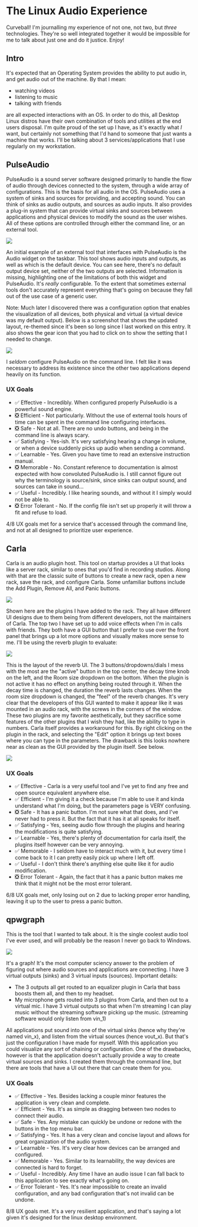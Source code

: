 # The Linux Audio Experience

Curveball! I'm journalling my experience of not one, not two, but *three* technologies. They're so well integrated together it would be impossible for me to talk about just one and do it justice. Enjoy!

## Intro

It's expected that an Operating System provides the ability to put audio in, and get audio out of the machine. By that I mean: 

* watching videos
* listening to music
* talking with friends

are all expected interactions with an OS. In order to do this, all Desktop Linux distros have their own combination of tools and utilities at the end users disposal. I'm quite proud of the set up I have, as it's exactly what *I* want, but certainly not something that I'd hand to someone that just wants a machine that works. I'll be talking about 3 services/applications that I use regularly on my workstation.

## PulseAudio

PulseAudio is a sound server software designed primarily to handle the flow of audio through devices connected to the system, through a wide array of configurations. This is the basis for all audio in the OS. PulseAudio uses a system of sinks and sources for providing, and accepting sound. You can think of sinks as audio outputs, and sources as audio inputs. It also provides a plug-in system that can provide virtual sinks and sources between applications and physical devices to modify the sound as the user wishes. All of these options are controlled through either the command line, or an external tool. 

![](../assets/kde_audio_settings.png)

An initial example of an external tool that interfaces with PulseAudio is the Audio widget on the taskbar. This tool shows audio inputs and outputs, as well as which is the default device. You can see here, there's no default output device set, neither of the two outputs are selected. Information is missing, highlighting one of the limitations of both this widget and PulseAudio. It's *really* configurable. To the extent that sometimes external tools don't accurately represent everything that's going on because they fall out of the use case of a generic user. 

Note: Much later I discovered there was a configuration option that enables the visualization of all devices, both physical and virtual (a virtual device was my default output). Below is a screenshot that shows the updated layout, re-themed since it's been so long since I last worked on this entry. It also shows the gear icon that you had to click on to show the setting that I needed to change.

![](../assets/kde_audio_settings_update.png)

I *seldom* configure PulseAudio on the command line. I felt like it was necessary to address its existence since the other two applications depend heavily on its function.

### UX Goals

* ✅ Effective - Incredibly. When configured properly PulseAudio is a powerful sound engine.
* ❎ Efficient - Not particularly. Without the use of external tools hours of time can be spent in the command line configuring interfaces.
* ❎ Safe - Not at all. There are no undo buttons, and being in the command line is always scary.
* ✅ Satisfying - Yes-ish. It's very satisfying hearing a change in volume, or when a device suddenly picks up audio when sending a command.
* ✅ Learnable - Yes. Given you have time to read an extensive instruction manual.
* ❎ Memorable - No. Constant reference to documentation is almost expected with how convoluted PulseAudio is. I still cannot figure out why the terminology is source/sink, since sinks can output sound, and sources can take in sound...
* ✅ Useful - Incredibly. I like hearing sounds, and without it I simply would not be able to.
* ❎ Error Tolerant - No. If the config file isn't set up properly it will throw a fit and refuse to load.

4/8 UX goals met for a service that's accessed through the command line, and not at all designed to prioritize user experience.

## Carla

Carla is an audio plugin host. This tool on startup provides a UI that looks like a server rack, similar to ones that you'd find in recording studios. Along with that are the classic suite of buttons to create a new rack, open a new rack, save the rack, and configure Carla. Some unfamiliar buttons include the Add Plugin, Remove All, and Panic buttons. 

![](../assets/carla.png)

Shown here are the plugins I have added to the rack. They all have different UI designs due to them being from different developers, not the maintainers of Carla. The top two I have set up to add voice effects when I'm in calls with friends. They both have a GUI button that I prefer to use over the front panel that brings up a lot more options and visually makes more sense to me. I'll be using the reverb plugin to evaluate:

![](../assets/reverb_gui.png)

This is the layout of the reverb UI. The 3 buttons/dropdowns/dials I mess with the most are the "active" button in the top center, the decay time knob on the left, and the Room size dropdown on the bottom. When the plugin is not active it has no effect on anything being routed through it. When the decay time is changed, the duration the reverb lasts changes. When the room size dropdown is changed, the "feel" of the reverb changes. It's very clear that the developers of this GUI wanted to make it appear like it was mounted in an audio rack, with the screws in the corners of the window. These two plugins are my favorite aesthetically, but they sacrifice some features of the other plugins that I wish they had, like the ability to type in numbers. Carla itself provides a workaround for this. By right clicking on the plugin in the rack, and selecting the "Edit" option it brings up text boxes where you can type in the parameters. The drawback is this looks nowhere near as clean as the GUI provided by the plugin itself. See below.

![](../assets/carla_reverb_parameters.png)

### UX Goals

* ✅ Effective - Carla is a very useful tool and I've yet to find any free and open source equivalent anywhere else.
* ✅ Efficient - I'm giving it a check because I'm able to use it and kinda understand what I'm doing, but the parameters page is VERY confusing.
* ❎ Safe - It has a panic button. I'm not sure what that does, and I've never had to press it. But the fact that it has it at all speaks for itself.
* ✅ Satisfying - Yes, seeing audio flow through the plugins and hearing the modifications is quite satisfying.
* ✅ Learnable - Yes, there's plenty of documentation for carla itself, the plugins itself however can be very annoying.
* ✅ Memorable - I seldom have to interact much with it, but every time I come back to it I can pretty easily pick up where I left off.
* ✅ Useful - I don't think there's anything else quite like it for audio modification.
* ❎ Error Tolerant - Again, the fact that it has a panic button makes me think that it might not be the most error tolerant.

6/8 UX goals met, only losing out on 2 due to lacking proper error handling, leaving it up to the user to press a panic button.

## qpwgraph

This is the tool that I wanted to talk about. It is the single coolest audio tool I've ever used, and will probably be the reason I never go back to Windows.

![](../assets/qpwgraph.png)

It's a graph! It's the most computer sciency answer to the problem of figuring out where audio sources and applications are connecting. I have 3 virtual outputs (sinks) and 3 virtual inputs (sources). Important details: 

* The 3 outputs all get routed to an equalizer plugin in Carla that bass boosts them all, and then to my headset. 
* My microphone gets routed into 3 plugins from Carla, and then out to a virtual mic. I have 3 virtual outputs so that when I'm streaming I can play music without the streaming software picking up the music. (streaming software would only listen from vin_1)

All applications put sound into one of the virtual sinks (hence why they're named vin_x), and listen from the virtual sources (hence vout_x). But that's just the configuration I have made for myself. With this application you could visualize any sort of chaining or configuration. One of the drawbacks, however is that the application doesn't actually provide a way to create virtual sources and sinks. I created them through the command line, but there are tools that have a UI out there that can create them for you. 

### UX Goals

* ✅ Effective - Yes. Besides lacking a couple minor features the application is very clean and complete.
* ✅ Efficient - Yes. It's as simple as dragging between two nodes to connect their audio.
* ✅ Safe - Yes. Any mistake can quickly be undone or redone with the buttons in the top menu bar.
* ✅ Satisfying - Yes. It has a very clean and concise layout and allows for great organization of the audio system.
* ✅ Learnable - Yes. It's very clear how devices can be arranged and configured.
* ✅ Memorable - Yes. Similar to its learnability, the way devices are connected is hard to forget.
* ✅ Useful - Incredibly. Any time I have an audio issue I can fall back to this application to see exactly what's going on.
* ✅ Error Tolerant - Yes. It's near impossible to create an invalid configuration, and any bad configuration that's not invalid can be undone.

8/8 UX goals met. It's a very resilient application, and that's saying a lot given it's designed for the linux desktop environment.